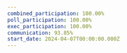 ```yaml
---
combined_participation: 100.00%
poll_participation: 100.00%
exec_participation: 100.00%
communication: 93.85%
start_date: 2024-04-07T00:00:00.000Z
---
```

